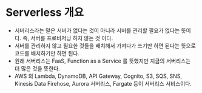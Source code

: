 # Serverless 개요

- 서버리스라는 말은 서버가 없다는 것이 아니라 서버를 관리할 필요가 없다는 뜻이다. 즉, 서버를 프로비저닝 하지 않는 것 이다.
- 서버를 관리하지 않고 필요한 것들을 배치해서 가져다가 쓰기만 하면 된다는 뜻으로 코드를 배치하기만 하면 된다.
- 원래 서버리스는 FaaS, Function as a Service 를 뜻했지만 지금의 서버리스는 더 많은 것을 뜻한다.
- AWS 의 Lambda, DynamoDB, API Gateway, Cognito, S3, SQS, SNS, Kinesis Data Firehose, Aurora 서버리스, Fargate 등이 서버리스 서비스이다.